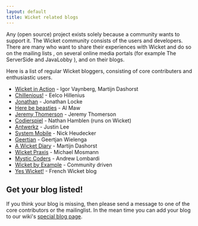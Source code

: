 ```yaml
---
layout: default
title: Wicket related blogs
---
```


Any (open source) project exists solely because a community wants to support
it. The Wicket community consists of the users and developers. There are many
who want to share their experiences with Wicket and do so on the mailing
lists , on several online media portals (for example The ServerSide and
JavaLobby ), and on their blogs.

Here is a list of regular Wicket bloggers, consisting of core contributers and enthusiastic users.

* [Wicket in Action](http://wicketinaction.com/) - Igor Vaynberg, Martijn Dashorst
* [Chillenious!](http://chillenious.wordpress.com/) - Eelco Hillenius
* [Jonathan](http://web.mac.com/jonathan.locke/iWeb/JonathanLocke/Blog/Blog.html) - Jonathan Locke
* [Here be beasties](http://herebebeasties.com/) - Al Maw
* [Jeremy Thomerson](http://www.jeremythomerson.com/blog) - Jeremy Thomerson
* [Codierspiel](http://technically.us/code) - Nathan Hamblen (runs on Wicket)
* [Antwerkz](http://www.antwerkz.com/wp/) - Justin Lee
* [System Mobile](http://www.systemmobile.com/?cat=4) - Nick Heudecker
* [Geertjan](http://blogs.sun.com/geertjan) - Geertjan Wielenga
* [A Wicket Diary](http://martijndashorst.com/blog) - Martijn Dashorst
* [Wicket Praxis](http://www.wicket-praxis.de/blog/) - Michael Mosmann
* [Mystic Coders](http://mysticcoders.com/blog) - Andrew Lombardi
* [Wicket by Example](http://wicketbyexample.com/) - Community driven
* [Yes Wicket!](http://yeswicket.com/) - French Wicket blog

## Get your blog listed!

If you think your blog is missing, then please send a message to one of the
core contributors or the mailinglist. In the mean time you can add your blog
to our wiki's [special blog
page](https://cwiki.apache.org/WICKET/wicket-blogs.html).